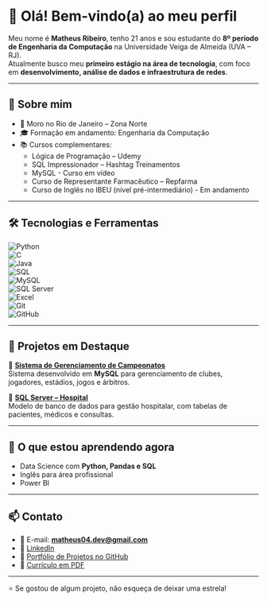 # 👋 Olá! Bem-vindo(a) ao meu perfil

Meu nome é **Matheus Ribeiro**, tenho 21 anos e sou estudante do **8º período de Engenharia da Computação** na Universidade Veiga de Almeida (UVA – RJ).  
Atualmente busco meu **primeiro estágio na área de tecnologia**, com foco em **desenvolvimento, análise de dados e infraestrutura de redes**.

---

## 🚀 Sobre mim

- 📌 Moro no Rio de Janeiro – Zona Norte  
- 🎓 Formação em andamento: Engenharia da Computação  
- 📚 Cursos complementares:
  - Lógica de Programação – Udemy   
  - SQL Impressionador – Hashtag Treinamentos
  - MySQL - Curso em vídeo
  - Curso de Representante Farmacêutico – Repfarma
  - Curso de Inglês no IBEU (nível pré-intermediário) - Em andamento

---

## 🛠️ Tecnologias e Ferramentas

![Python](https://img.shields.io/badge/Python-3776AB?style=for-the-badge&logo=python&logoColor=white)  
![C](https://img.shields.io/badge/C-00599C?style=for-the-badge&logo=c&logoColor=white)  
![Java](https://img.shields.io/badge/Java-ED8B00?style=for-the-badge&logo=openjdk&logoColor=white)  
![SQL](https://img.shields.io/badge/SQL-4479A1?style=for-the-badge&logo=databricks&logoColor=white)  
![MySQL](https://img.shields.io/badge/MySQL-005C84?style=for-the-badge&logo=mysql&logoColor=white)  
![SQL Server](https://img.shields.io/badge/SQL%20Server-CC2927?style=for-the-badge&logo=microsoftsqlserver&logoColor=white)  
![Excel](https://img.shields.io/badge/Excel-217346?style=for-the-badge&logo=microsoft-excel&logoColor=white)  
![Git](https://img.shields.io/badge/Git-F05032?style=for-the-badge&logo=git&logoColor=white)  
![GitHub](https://img.shields.io/badge/GitHub-181717?style=for-the-badge&logo=github&logoColor=white)  

---

## 📁 Projetos em Destaque

🔹 **[Sistema de Gerenciamento de Campeonatos](https://github.com/Matheus-1895/Projeto-Campeonatos)**  
Sistema desenvolvido em **MySQL** para gerenciamento de clubes, jogadores, estádios, jogos e árbitros.  

🔹 **[SQL Server – Hospital](https://github.com/Matheus-1895/SQLServer-Hospital)**  
Modelo de banco de dados para gestão hospitalar, com tabelas de pacientes, médicos e consultas. 

---

## 🌱 O que estou aprendendo agora

- Data Science com **Python, Pandas e SQL**  
- Inglês para área profissional
- Power BI

---

## 📫 Contato 

- 📧 E-mail: **matheus04.dev@gmail.com**
- 💼 [LinkedIn](https://www.linkedin.com/in/matheusribeiro2004/)
- 📂 [Portfólio de Projetos no GitHub](https://github.com/Matheus-1895?tab=repositories)
- 📄 [Currículo em PDF](https://drive.google.com/file/d/1FsRhTQqWpYZmdQbHVz47HgScLnGnIoCr/view?usp=sharing)
  
---

⭐ Se gostou de algum projeto, não esqueça de deixar uma estrela!
